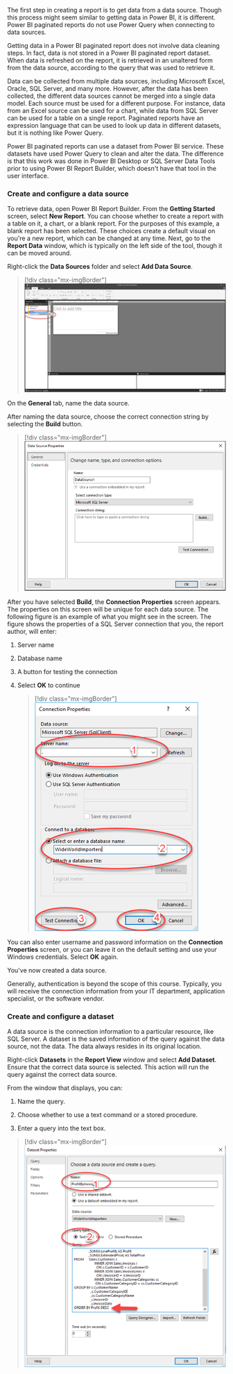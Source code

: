 The first step in creating a report is to get data from a data source. Though this process might seem similar to getting data in Power BI, it is different. Power BI paginated reports do not use Power Query when connecting to data sources.

Getting data in a Power BI paginated report does not involve data cleaning steps. In fact, data is not stored in a Power BI paginated report dataset. When data is refreshed on the report, it is retrieved in an unaltered form from the data source, according to the query that was used to retrieve it.

Data can be collected from multiple data sources, including Microsoft Excel, Oracle, SQL Server, and many more. However, after the data has been collected, the different data sources cannot be merged into a single data model. Each source must be used for a different purpose. For instance, data from an Excel source can be used for a chart, while data from SQL Server can be used for a table on a single report. Paginated reports have an expression language that can be used to look up data in different datasets, but it is nothing like Power Query.

Power BI paginated reports can use a dataset from Power BI service. These datasets have used Power Query to clean and alter the data. The difference is that this work was done in Power BI Desktop or SQL Server Data Tools prior to using Power BI Report Builder, which doesn't have that tool in the user interface.

### Create and configure a data source

To retrieve data, open Power BI Report Builder. From the **Getting Started** screen, select **New Report**. You can choose whether to create a report with a table on it, a chart, or a blank report. For the purposes of this example, a blank report has been selected. These choices create a default visual on you're a new report, which can be changed at any time. Next, go to the **Report Data** window, which is typically on the left side of the tool, though it can be moved around.

Right-click the **Data Sources** folder and select **Add Data Source**.

> [!div class="mx-imgBorder"]
> [![Add a data source part 1](../media/04-add-data-source-part-1-ssm.png)](../media/04-add-data-source-part-1-ssm.png#lightbox)

On the **General** tab, name the data source.

After naming the data source, choose the correct connection string by selecting the **Build** button.

> [!div class="mx-imgBorder"]
> [![ Select the Build button from Data Source Properties](../media/04-data-source-properties-build-button-ssm.png)](../media/04-data-source-properties-build-button-ssm.png#lightbox)

After you have selected **Build**, the **Connection Properties** screen appears. The properties on this screen will be unique for each data source. The following figure is an example of what you might see in the screen. The figure shows the properties of a SQL Server connection that you, the report author, will enter:

1.  Server name

1.  Database name

1.  A button for testing the connection

1.  Select **OK** to continue

    > [!div class="mx-imgBorder"]
	> [![Connection properties screen](../media/04-connection-properties-ssm.png)](../media/04-connection-properties-ssm.png#lightbox)

You can also enter username and password information on the **Connection Properties** screen, or you can leave it on the default setting and use your Windows credentials. Select **OK** again.

You've now created a data source.

Generally, authentication is beyond the scope of this course. Typically, you will receive the connection information from your IT department, application specialist, or the software vendor.

### Create and configure a dataset

A data source is the connection information to a particular resource, like SQL Server. A dataset is the saved information of the query against the data source, not the data. The data always resides in its original location.

Right-click **Datasets** in the **Report View** window and select **Add Dataset**. Ensure that the correct data source is selected. This action will run the query against the correct data source.

From the window that displays, you can:

1.  Name the query.

1.  Choose whether to use a text command or a stored procedure.

1.  Enter a query into the text box.

> [!div class="mx-imgBorder"]
> [![The Dataset Properties screen](../media/04-dataset-properties-ssm.png)](../media/04-dataset-properties-ssm.png#lightbox)
